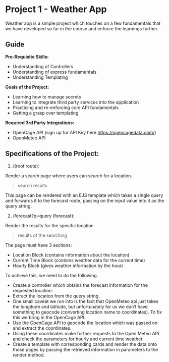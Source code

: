 # Project 1 - Weather App

Weather app is a simple project which touches on a few fundamentals that we have developed so far in the course and enforce the learnings further.

## Guide

**Pre-Requisite Skills:**
-	Understanding of Controllers
-	Understanding of express fundamentals 
-	Understanding Templating 

**Goals of the Project:**
-	Learning how to manage secrets
-	Learning to integrate third party services into the application 
-	Practicing and re-enforcing core API fundamentals 
-	Getting a grasp over templating 

**Required 3rd Party Integrations:**
-	OpenCage API (sign up for API Key here https://opencagedata.com/)
-	OpenMeteo API


## Specifications of the Project: 

1. /(root route):

Render a search page where users can search for a location.

> search results

This page can be rendered with an EJS template which takes a single query and forwards it to the forecast route, passing on the input value into it as the query string.

2. /forecast?q=query (forecast):

Render the results for the specific location

> results of the searching

The page must have 3 sections: 
-	Location Block (contains information about the location) 
-	Current Time Block (contains weather data for the current time) 
-	Hourly Block (gives weather information by the hour) 

To achieve this, we need to do the following. 

-	Create a controller which obtains the forecast information for the requested location.
-	Extract the location from the query string.
-	One small caveat we run into is the fact that OpenMeteo api just takes the longitude and latitude, but unfortunately for us we don’t have something to geocode (converting location name to coordinates). To fix this we bring in the OpenCage API. 
-	Use the OpenCage API to geocode the location which was passed on and extract the coordinates.
-	Using these coordinates make further requests to the Open Meteo API and check the parameters for hourly and current time weather. 
-	Create a template with corresponding cards and render the data onto those pages by passing the retrieved information in parameters to the render method.
